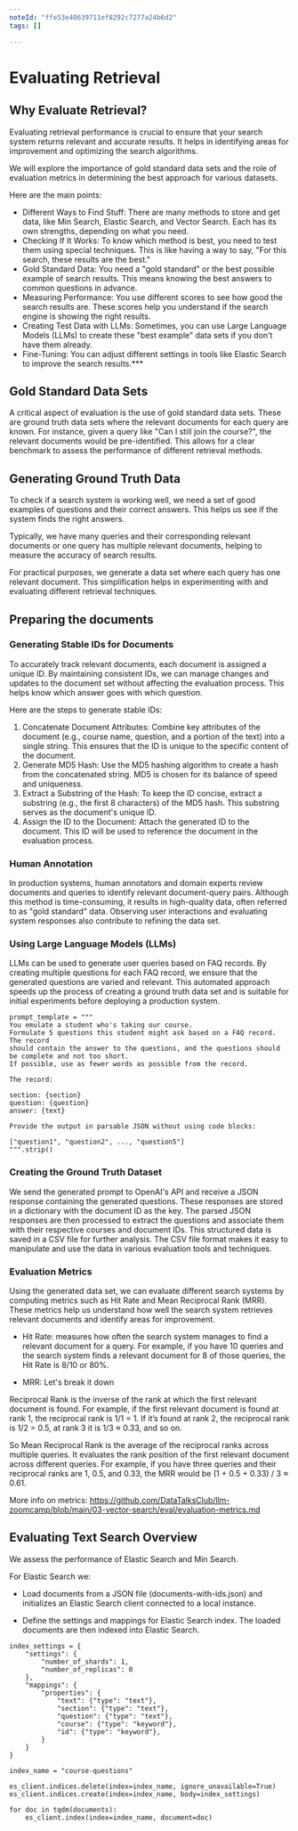 ```yaml
---
noteId: "ffe53e40639711ef8292c7277a24b6d2"
tags: []

---
```


# Evaluating Retrieval
## Why Evaluate Retrieval?
Evaluating retrieval performance is crucial to ensure that your search system returns relevant and accurate results. It helps in identifying areas for improvement and optimizing the search algorithms.

We will explore the importance of gold standard data sets and the role of evaluation metrics in determining the best approach for various datasets.

Here are the main points:

* Different Ways to Find Stuff: There are many methods to store and get data, like Min Search, Elastic Search, and Vector Search. Each has its own strengths, depending on what you need.
* Checking If It Works: To know which method is best, you need to test them using special techniques. This is like having a way to say, "For this search, these results are the best."
* Gold Standard Data: You need a "gold standard" or the best possible example of search results. This means knowing the best answers to common questions in advance.
* Measuring Performance: You use different scores to see how good the search results are. These scores help you understand if the search engine is showing the right results.
* Creating Test Data with LLMs: Sometimes, you can use Large Language Models (LLMs) to create these "best example" data sets if you don't have them already.
* Fine-Tuning: You can adjust different settings in tools like Elastic Search to improve the search results.***

## Gold Standard Data Sets
A critical aspect of evaluation is the use of gold standard data sets. These are ground truth data sets where the relevant documents for each query are known. For instance, given a query like "Can I still join the course?", the relevant documents would be pre-identified. This allows for a clear benchmark to assess the performance of different retrieval methods.

## Generating Ground Truth Data
To check if a search system is working well, we need a set of good examples of questions and their correct answers. This helps us see if the system finds the right answers.

Typically, we have many queries and their corresponding relevant documents or one query has multiple relevant documents, helping to measure the accuracy of search results.

For practical purposes, we generate a data set where each query has one relevant document. This simplification helps in experimenting with and evaluating different retrieval techniques.

## Preparing the documents
### Generating Stable IDs for Documents
To accurately track relevant documents, each document is assigned a unique ID. By maintaining consistent IDs, we can manage changes and updates to the document set without affecting the evaluation process. This helps know which answer goes with which question.

Here are the steps to generate stable IDs:

1. Concatenate Document Attributes: Combine key attributes of the document (e.g., course name, question, and a portion of the text) into a single string. This ensures that the ID is unique to the specific content of the document.
2. Generate MD5 Hash: Use the MD5 hashing algorithm to create a hash from the concatenated string. MD5 is chosen for its balance of speed and uniqueness.
3. Extract a Substring of the Hash: To keep the ID concise, extract a substring (e.g., the first 8 characters) of the MD5 hash. This substring serves as the document's unique ID.
4. Assign the ID to the Document: Attach the generated ID to the document. This ID will be used to reference the document in the evaluation process.

### Human Annotation
In production systems, human annotators and domain experts review documents and queries to identify relevant document-query pairs. Although this method is time-consuming, it results in high-quality data, often referred to as "gold standard" data. Observing user interactions and evaluating system responses also contribute to refining the data set.

### Using Large Language Models (LLMs)
LLMs can be used to generate user queries based on FAQ records. By creating multiple questions for each FAQ record, we ensure that the generated questions are varied and relevant. This automated approach speeds up the process of creating a ground truth data set and is suitable for initial experiments before deploying a production system.

```
prompt_template = """
You emulate a student who's taking our course.
Formulate 5 questions this student might ask based on a FAQ record. The record
should contain the answer to the questions, and the questions should be complete and not too short.
If possible, use as fewer words as possible from the record. 

The record:

section: {section}
question: {question}
answer: {text}

Provide the output in parsable JSON without using code blocks:

["question1", "question2", ..., "question5"]
""".strip()
```
### Creating the Ground Truth Dataset
We send the generated prompt to OpenAI's API and receive a JSON response containing the generated questions. These responses are stored in a dictionary with the document ID as the key. The parsed JSON responses are then processed to extract the questions and associate them with their respective courses and document IDs. This structured data is saved in a CSV file for further analysis. The CSV file format makes it easy to manipulate and use the data in various evaluation tools and techniques.

### Evaluation Metrics
Using the generated data set, we can evaluate different search systems by computing metrics such as Hit Rate and Mean Reciprocal Rank (MRR). These metrics help us understand how well the search system retrieves relevant documents and identify areas for improvement.

* Hit Rate: measures how often the search system manages to find a relevant document for a query. For example, if you have 10 queries and the search system finds a relevant document for 8 of those queries, the Hit Rate is 8/10 or 80%.

* MRR: Let's break it down

Reciprocal Rank is the inverse of the rank at which the first relevant document is found. For example, if the first relevant document is found at rank 1, the reciprocal rank is 1/1 = 1. If it’s found at rank 2, the reciprocal rank is 1/2 = 0.5, at rank 3 it is 1/3 ≈ 0.33, and so on.

So Mean Reciprocal Rank is the average of the reciprocal ranks across multiple queries. It evaluates the rank position of the first relevant document across different queries. For example, if you have three queries and their reciprocal ranks are 1, 0.5, and 0.33, the MRR would be (1 + 0.5 + 0.33) / 3 ≈ 0.61.

More info on metrics: https://github.com/DataTalksClub/llm-zoomcamp/blob/main/03-vector-search/eval/evaluation-metrics.md

## Evaluating Text Search Overview
We assess the performance of Elastic Search and Min Search.

For Elastic Search we:

* Load documents from a JSON file (documents-with-ids.json) and initializes an Elastic Search client connected to a local instance.

* Define the settings and mappings for Elastic Search index. The loaded documents are then indexed into Elastic Search.
```
index_settings = {
    "settings": {
        "number_of_shards": 1,
        "number_of_replicas": 0
    },
    "mappings": {
        "properties": {
            "text": {"type": "text"},
            "section": {"type": "text"},
            "question": {"type": "text"},
            "course": {"type": "keyword"},
            "id": {"type": "keyword"},
        }
    }
}

index_name = "course-questions"

es_client.indices.delete(index=index_name, ignore_unavailable=True)
es_client.indices.create(index=index_name, body=index_settings)

for doc in tqdm(documents):
    es_client.index(index=index_name, document=doc)
```